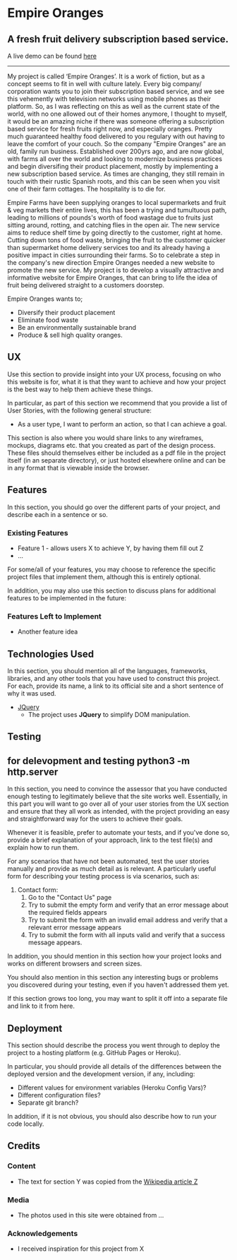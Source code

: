 # Empire Oranges

A fresh fruit delivery subscription based service.
---

A live demo can be found [here](https://shaamuus.github.io/Empire-Oranges/)

---

My project is called ‘Empire Oranges’. It is a work of fiction, but as a concept seems to fit in well with culture lately. Every big company/ corporation wants you to join their subscription based service, and we see this vehemently with television networks using mobile phones as their platform. So, as I was reflecting on this as well as the current state of the world, with no one allowed out of their homes anymore, I thought to myself, it would be an amazing niche if there was someone offering a subscription based service for fresh fruits right now, and especially oranges. Pretty much guaranteed healthy food delivered to you regulary with out having to leave the comfort of your couch. So the company "Empire Oranges" are an old, family run business. Established over 200yrs ago, and are now global, with farms all over the world and looking to modernize business practices and begin diversifing their product placement, mostly by implementing a new subscription based service. As times are changing, they still remain in touch with their rustic Spanish roots, and this can be seen when you visit one of their farm cottages. The hospitality is to die for. 

Empire Farms have been supplying oranges to local supermarkets and fruit & veg markets their entire lives, this has been a trying and tumultuous path, leading to millions of pounds's worth of food wastage due to fruits just sitting around, rotting, and catching flies in the open air. The new service aims to reduce shelf time by going directly to the customer, right at home. Cutting down tons of food waste, bringing the fruit to the customer quicker than supermarket home delivery services too and its already having a positive impact in cities surrounding their farms. So to celebrate a step in the company's new direction Empire Oranges needed a new website to promote the new service. My project is to develop a visually attractive and informative website for Empire Oranges, that can bring to life the idea of fruit being delivered straight to a customers doorstep. 

Empire Oranges wants to;
+ Diversify their product placement 
+ Eliminate food waste 
+ Be an environmentally sustainable brand 
+ Produce & sell high quality oranges.

 
## UX
 
Use this section to provide insight into your UX process, focusing on who this website is for, what it is that they want to achieve and how your project is the best way to help them achieve these things.

In particular, as part of this section we recommend that you provide a list of User Stories, with the following general structure:
- As a user type, I want to perform an action, so that I can achieve a goal.

This section is also where you would share links to any wireframes, mockups, diagrams etc. that you created as part of the design process. These files should themselves either be included as a pdf file in the project itself (in an separate directory), or just hosted elsewhere online and can be in any format that is viewable inside the browser.

## Features

In this section, you should go over the different parts of your project, and describe each in a sentence or so.
 
### Existing Features
- Feature 1 - allows users X to achieve Y, by having them fill out Z
- ...

For some/all of your features, you may choose to reference the specific project files that implement them, although this is entirely optional.

In addition, you may also use this section to discuss plans for additional features to be implemented in the future:

### Features Left to Implement
- Another feature idea

## Technologies Used

In this section, you should mention all of the languages, frameworks, libraries, and any other tools that you have used to construct this project. For each, provide its name, a link to its official site and a short sentence of why it was used.

- [JQuery](https://jquery.com)
    - The project uses **JQuery** to simplify DOM manipulation.


## Testing
for delevopment and testing python3 -m http.server
---
In this section, you need to convince the assessor that you have conducted enough testing to legitimately believe that the site works well. Essentially, in this part you will want to go over all of your user stories from the UX section and ensure that they all work as intended, with the project providing an easy and straightforward way for the users to achieve their goals.

Whenever it is feasible, prefer to automate your tests, and if you've done so, provide a brief explanation of your approach, link to the test file(s) and explain how to run them.

For any scenarios that have not been automated, test the user stories manually and provide as much detail as is relevant. A particularly useful form for describing your testing process is via scenarios, such as:

1. Contact form:
    1. Go to the "Contact Us" page
    2. Try to submit the empty form and verify that an error message about the required fields appears
    3. Try to submit the form with an invalid email address and verify that a relevant error message appears
    4. Try to submit the form with all inputs valid and verify that a success message appears.

In addition, you should mention in this section how your project looks and works on different browsers and screen sizes.

You should also mention in this section any interesting bugs or problems you discovered during your testing, even if you haven't addressed them yet.

If this section grows too long, you may want to split it off into a separate file and link to it from here.

## Deployment

This section should describe the process you went through to deploy the project to a hosting platform (e.g. GitHub Pages or Heroku).

In particular, you should provide all details of the differences between the deployed version and the development version, if any, including:
- Different values for environment variables (Heroku Config Vars)?
- Different configuration files?
- Separate git branch?

In addition, if it is not obvious, you should also describe how to run your code locally.


## Credits

### Content
- The text for section Y was copied from the [Wikipedia article Z](https://en.wikipedia.org/wiki/Z)

### Media
- The photos used in this site were obtained from ...

### Acknowledgements

- I received inspiration for this project from X
